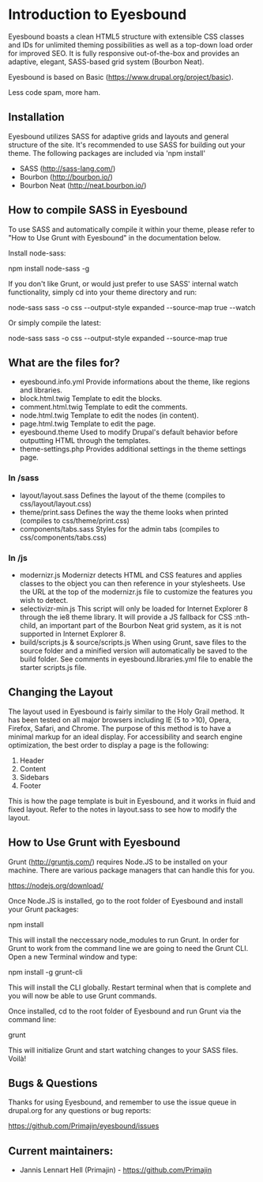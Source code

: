 # Introduction to Eyesbound

Eyesbound boasts a clean HTML5 structure with extensible CSS classes and IDs for
unlimited theming possibilities as well as a top-down load order for improved
SEO. It is fully responsive out-of-the-box and provides an adaptive, elegant,
SASS-based grid system (Bourbon Neat).

Eyesbound is based on Basic (https://www.drupal.org/project/basic).

Less code spam, more ham.

## Installation

Eyesbound utilizes SASS for adaptive grids and layouts and general structure of the
site. It's recommended to use SASS for building out your theme. The following
packages are included via 'npm install'
  - SASS (http://sass-lang.com/)
  - Bourbon (http://bourbon.io/)
  - Bourbon Neat (http://neat.bourbon.io/)

## How to compile SASS in Eyesbound

To use SASS and automatically compile it within your theme, please refer to "How
to Use Grunt with Eyesbound" in the documentation below.

Install node-sass:

  npm install node-sass -g

If you don't like Grunt, or would just prefer to use SASS' internal watch
functionality, simply cd into your theme directory and run:

  node-sass sass -o css --output-style expanded --source-map true --watch

Or simply compile the latest:

  node-sass sass -o css --output-style expanded --source-map true


## What are the files for?

- eyesbound.info.yml
  Provide informations about the theme, like regions and libraries.
- block.html.twig
  Template to edit the blocks.
- comment.html.twig
  Template to edit the comments.
- node.html.twig
  Template to edit the nodes (in content).
- page.html.twig
  Template to edit the page.
- eyesbound.theme
  Used to modify Drupal's default behavior before outputting HTML through the
  templates.
- theme-settings.php
  Provides additional settings in the theme settings page.


### In /sass

- layout/layout.sass
  Defines the layout of the theme (compiles to css/layout/layout.css)
- theme/print.sass
  Defines the way the theme looks when printed (compiles to css/theme/print.css)
- components/tabs.sass
  Styles for the admin tabs (compiles to css/components/tabs.css)


### In /js

- modernizr.js
  Modernizr detects HTML and CSS features and applies classes to
  the <html> object you can then reference in your stylesheets. Use the URL at
  the top of the modernizr.js file to customize the features you wish to detect.
- selectivizr-min.js
  This script will only be loaded for Internet Explorer 8
  through the ie8 theme library. It will provide a JS fallback for CSS :nth-
  child, an important part of the Bourbon Neat grid system, as it is not
  supported in Internet Explorer 8.
- build/scripts.js & source/scripts.js
  When using Grunt, save files to the
  source folder and a minified version will automatically be saved to the build
  folder. See comments in eyesbound.libraries.yml file to enable the starter
  scripts.js file.


## Changing the Layout

The layout used in Eyesbound is fairly similar to the Holy Grail method. It has been
tested on all major browsers including IE (5 to >10), Opera, Firefox, Safari,
and Chrome. The purpose of this method is to have a minimal markup for an ideal
display. For accessibility and search engine optimization, the best order to
display a page is the following:

1. Header
2. Content
3. Sidebars
4. Footer

This is how the page template is buit in Eyesbound, and it works in fluid and fixed
layout. Refer to the notes in layout.sass to see how to modify the layout.


## How to Use Grunt with Eyesbound

Grunt (http://gruntjs.com/) requires Node.JS to be installed on your machine.
There are various package managers that can handle this for you.

https://nodejs.org/download/

Once Node.JS is installed, go to the root folder of Eyesbound and install your Grunt
packages:

  npm install

This will install the neccessary node_modules to run Grunt. In order for Grunt
to work from the command line we are going to need the Grunt CLI. Open a new
Terminal window and type:

  npm install -g grunt-cli

This will install the CLI globally. Restart terminal when that is complete and
you will now be able to use Grunt commands.

Once installed, cd to the root folder of Eyesbound and run Grunt via the command
line:

  grunt

This will initialize Grunt and start watching changes to your SASS files. Voilà!


## Bugs & Questions

Thanks for using Eyesbound, and remember to use the issue queue in drupal.org for
any questions or bug reports:

https://github.com/Primajin/eyesbound/issues


## Current maintainers:
* Jannis Lennart Hell (Primajin)              - https://github.com/Primajin
